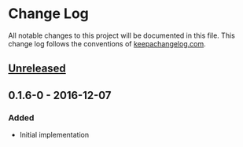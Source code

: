 # Change Log
All notable changes to this project will be documented in this file. This
change log follows the conventions of
[keepachangelog.com](http://keepachangelog.com/).

## [Unreleased]

## 0.1.6-0 - 2016-12-07
### Added
- Initial implementation

[Unreleased]: https://github.com/dm3/manifold-cljs/compare/0.1.0...HEAD
